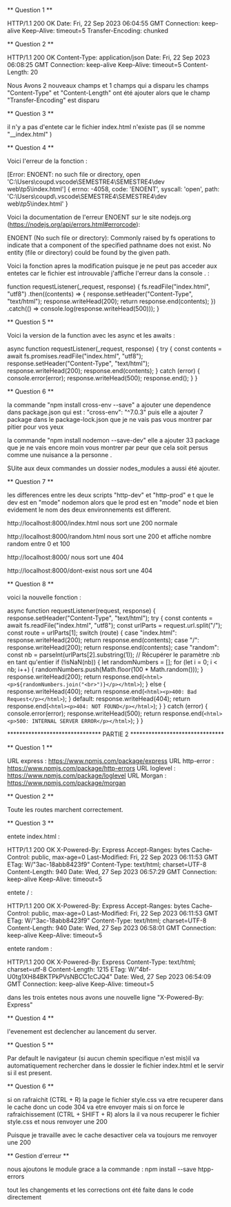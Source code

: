** Question 1 **

HTTP/1.1 200 OK
Date: Fri, 22 Sep 2023 06:04:55 GMT
Connection: keep-alive
Keep-Alive: timeout=5
Transfer-Encoding: chunked


** Question 2 **

HTTP/1.1 200 OK
Content-Type: application/json
Date: Fri, 22 Sep 2023 06:08:25 GMT
Connection: keep-alive
Keep-Alive: timeout=5
Content-Length: 20

Nous Avons 2 nouveaux champs et 1 champs qui a disparu les champs "Content-Type" et "Content-Length" ont été ajouter alors que le champ "Transfer-Encoding" est disparu

** Question 3 **

il n'y a pas d'entete car le fichier index.html n'existe pas (il se nomme "__index.html" )

** Question 4 **


Voici l'erreur de la fonction :

[Error: ENOENT: no such file or directory, open 'C:\Users\coupd\.vscode\SEMESTRE4\SEMESTRE4\dev web\tp5\index.html'] {
  errno: -4058,
  code: 'ENOENT',
  syscall: 'open',
  path: 'C:\\Users\\coupd\\.vscode\\SEMESTRE4\\SEMESTRE4\\dev web\\tp5\\index.html'
}

Voici la documentation de l'erreur ENOENT  sur le site nodejs.org (https://nodejs.org/api/errors.html#errorcode):

ENOENT (No such file or directory): Commonly raised by fs operations to indicate that a component of the specified pathname does not exist. No entity (file or directory) could be found by the given path.

Voici la fonction apres la modification puisque je ne peut pas acceder aux entetes car le fichier est introuvable j'affiche l'erreur dans la console . :

function requestListener(_request, response) {
  fs.readFile("index.html", "utf8")
    .then((contents) => {
      response.setHeader("Content-Type", "text/html");
      response.writeHead(200);
      return response.end(contents);
    })
    .catch(() => console.log(response.writeHead(500)));
}

** Question 5 **

Voici la version de la function avec les async et les awaits :

async function requestListener(_request, response) {
    try {
      const contents = await fs.promises.readFile("index.html", "utf8");
      response.setHeader("Content-Type", "text/html");
      response.writeHead(200);
      response.end(contents);
    } catch (error) {
      console.error(error);
      response.writeHead(500);
      response.end();
    }
  }

** Question 6 **

la commande "npm install cross-env --save" a ajouter une dependence dans package.json qui est : "cross-env": "^7.0.3"
puis elle a ajouter 7 package dans le package-lock.json que je ne vais pas vous montrer par pitier pour vos yeux 

la commande "npm install nodemon --save-dev" elle a ajouter 33 package que je ne vais encore moin vous montrer par peur que cela soit persus comme une nuisance a la personne .

SUite aux deux commandes un dossier nodes_modules a aussi été ajouter.

** Question 7 **

les differences entre les deux scripts "http-dev" et "http-prod" e t que le dev est en "mode" nodemon alors que le prod est en "mode" node et bien evidement le nom des deux environnements est different.



http://localhost:8000/index.html nous sort une 200 normale

http://localhost:8000/random.html nous sort une 200 et affiche nombre random entre 0 et 100

http://localhost:8000/ nous sort une 404

http://localhost:8000/dont-exist nous sort une 404

** Question 8 **

voici la nouvelle fonction :

async function requestListener(request, response) {
  response.setHeader("Content-Type", "text/html");
  try {
    const contents = await fs.readFile("index.html", "utf8");
    const urlParts = request.url.split("/");
    const route = urlParts[1];
    switch (route) {
      case "index.html":
        response.writeHead(200);
        return response.end(contents);
      case "/":
        response.writeHead(200);
        return response.end(contents);
      case "random":
        const nb = parseInt(urlParts[2].substring(1)); // Récupérer le paramètre :nb en tant qu'entier
        if (!isNaN(nb)) {
          let randomNumbers = [];
          for (let i = 0; i < nb; i++) {
            randomNumbers.push(Math.floor(100 * Math.random()));
          }
          response.writeHead(200);
          return response.end(`<html><p>${randomNumbers.join("<br>")}</p></html>`);
        } else {
          response.writeHead(400);
          return response.end(`<html><p>400: Bad Request</p></html>`);
        }
      default:
        response.writeHead(404);
        return response.end(`<html><p>404: NOT FOUND</p></html>`);
    }
  } catch (error) {
    console.error(error);
    response.writeHead(500);
    return response.end(`<html><p>500: INTERNAL SERVER ERROR</p></html>`);
  }
}




******************************* PARTIE 2 *******************************


** Question 1 **

URL express : https://www.npmjs.com/package/express
URL http-error : https://www.npmjs.com/package/http-errors
URL loglevel : https://www.npmjs.com/package/loglevel
URL Morgan : https://www.npmjs.com/package/morgan


** Question 2 **

Toute les routes marchent correctement.


** Question 3 **


entete index.html :

HTTP/1.1 200 OK
X-Powered-By: Express
Accept-Ranges: bytes
Cache-Control: public, max-age=0
Last-Modified: Fri, 22 Sep 2023 06:11:53 GMT
ETag: W/"3ac-18abb8423f9"
Content-Type: text/html; charset=UTF-8
Content-Length: 940
Date: Wed, 27 Sep 2023 06:57:29 GMT
Connection: keep-alive
Keep-Alive: timeout=5

entete / :

HTTP/1.1 200 OK
X-Powered-By: Express
Accept-Ranges: bytes
Cache-Control: public, max-age=0
Last-Modified: Fri, 22 Sep 2023 06:11:53 GMT
ETag: W/"3ac-18abb8423f9"
Content-Type: text/html; charset=UTF-8
Content-Length: 940
Date: Wed, 27 Sep 2023 06:58:01 GMT
Connection: keep-alive
Keep-Alive: timeout=5

entete random :

HTTP/1.1 200 OK
X-Powered-By: Express
Content-Type: text/html; charset=utf-8
Content-Length: 1215
ETag: W/"4bf-U0tg1XH84BKTPkPVsNBCC1cCJQ4"
Date: Wed, 27 Sep 2023 06:54:09 GMT
Connection: keep-alive
Keep-Alive: timeout=5

dans les trois entetes nous avons une nouvelle ligne "X-Powered-By: Express"

** Question 4 **

l'evenement est declencher au lancement du server.

** Question 5 ** 

Par default le navigateur (si aucun chemin specifique n'est mis)il va automatiquement rechercher dans le dossier le fichier index.html et le servir si il est present.

** Question 6 ** 

si on rafraichit (CTRL + R) la page le fichier style.css va etre recuperer dans le cache donc un code 304 va etre envoyer 
mais si on force le rafraichissement (CTRL + SHIFT + R) alors la il va nous recuperer le fichier style.css et nous renvoyer une 200

Puisque je travaille avec le cache desactiver cela va toujours me renvoyer une 200

** Gestion d'erreur ** 

nous ajoutons le module grace a la commande : npm install --save htpp-errors

tout les changements et les corrections ont été faite dans le code directement 
